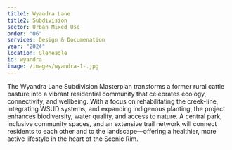```yaml
---
title1: Wyandra Lane
title2: Subdivision
sector: Urban Mixed Use
order: "06"
services: Design & Documenation
year: "2024"
location: Gleneagle
id: wyandra
image: /images/wyandra-1-.jpg
---
```

The Wyandra Lane Subdivision Masterplan transforms a former rural cattle pasture into a vibrant residential community that celebrates ecology, connectivity, and wellbeing. With a focus on rehabilitating the creek-line, integrating WSUD systems, and expanding indigenous planting, the project enhances biodiversity, water quality, and access to nature. A central park, inclusive community spaces, and an extensive trail network will connect residents to each other and to the landscape—offering a healthier, more active lifestyle in the heart of the Scenic Rim.